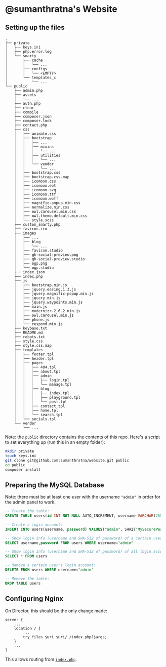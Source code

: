 # @sumanthratna's Website

## Setting up the files

    .
    ├── private
    │   ├── keys.ini
    │   ├── php.error.log
    │   └── smarty
    │       ├── cache
    │       │   └── ...
    │       ├── configs
    │       │   └── <EMPTY>
    │       └── templates_c
    │           └── ...
    └── public
        ├── admin.php
        ├── assets
        │   └── ...
        ├── auth.php
        ├── clear
        ├── compile
        ├── composer.json
        ├── composer.lock
        ├── contact.php
        ├── css
        │   ├── animate.css
        │   ├── bootstrap
        │   │   ├── ...
        │   │   ├── mixins
        │   │   │   └── ...
        │   │   ├── utilities
        │   │   │   └── ...
        │   │   └── vendor
        │   │       └── ...
        │   ├── bootstrap.css
        │   ├── bootstrap.css.map
        │   ├── icomoon.css
        │   ├── icomoon.eot
        │   ├── icomoon.svg
        │   ├── icomoon.ttf
        │   ├── icomoon.woff
        │   ├── magnific-popup.min.css
        │   ├── normalize.min.css
        │   ├── owl.carousel.min.css
        │   ├── owl.theme.default.min.css
        │   └── style.scss
        ├── custom_smarty.php
        ├── favicon.ico
        ├── images
        │   ├── ...
        │   ├── blog
        │   │   └── ...
        │   ├── favicon.studio
        │   ├── gh-social-preview.png
        │   ├── gh-social-preview.studio
        │   ├── ogp.png
        │   └── ogp.studio
        ├── index.json
        ├── index.php
        ├── js
        │   ├── bootstrap.min.js
        │   ├── jquery.easing.1.3.js
        │   ├── jquery.magnific-popup.min.js
        │   ├── jquery.min.js
        │   ├── jquery.waypoints.min.js
        │   ├── main.js
        │   ├── modernizr-2.6.2.min.js
        │   ├── owl.carousel.min.js
        │   ├── phone.js
        │   └── respond.min.js
        ├── keybase.txt
        ├── README.md
        ├── robots.txt
        ├── style.css
        ├── style.css.map
        ├── templates
        │   ├── footer.tpl
        │   ├── header.tpl
        │   ├── pages
        │   │   ├── 404.tpl
        │   │   ├── about.tpl
        │   │   ├── admin
        │   │   │   ├── login.tpl
        │   │   │   └── manage.tpl
        │   │   ├── blog
        │   │   │   ├── index.tpl
        │   │   │   ├── playground.tpl
        │   │   │   └── post.tpl
        │   │   ├── contact.tpl
        │   │   ├── home.tpl
        │   │   └── search.tpl
        │   └── socials.tpl
        └── vendor
            └── ...

Note: the `public` directory contains the contents of this repo. Here's a script to set everything up (run this in an empty folder):

```sh
mkdir private
touch keys.ini
git clone git@github.com:sumanthratna/website.git public
cd public
composer install
```

## Preparing the MySQL Database

Note: there must be at least one user with the username `"admin"` in order for the admin panel to work.

```sql
-- Create the table:
CREATE TABLE users(id INT NOT NULL AUTO_INCREMENT, username VARCHAR(255) NOT NULL, password VARCHAR(255) NOT NULL, PRIMARY KEY(id))

-- Create a login account:
INSERT INTO users(username, password) VALUES("admin", SHA2("MySecurePassword!", 512))

-- Show login info (username and SHA-512 of password) of a certain user:
SELECT username,password FROM users WHERE username="admin"

-- Show login info (username and SHA-512 of password) of all login accounts:
SELECT * FROM users

-- Remove a certain user's login account:
DELETE FROM users WHERE username="admin"

-- Remove the table:
DROP TABLE users
```

## Configuring Nginx

On Director, this should be the only change made:

```nginx
server {
    ...
    location / {
        ...
        try_files $uri $uri/ /index.php?$args;
    }
    ...
}
```

This allows routing from [`index.php`](./index.php).
